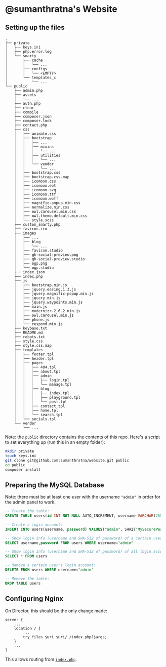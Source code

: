 # @sumanthratna's Website

## Setting up the files

    .
    ├── private
    │   ├── keys.ini
    │   ├── php.error.log
    │   └── smarty
    │       ├── cache
    │       │   └── ...
    │       ├── configs
    │       │   └── <EMPTY>
    │       └── templates_c
    │           └── ...
    └── public
        ├── admin.php
        ├── assets
        │   └── ...
        ├── auth.php
        ├── clear
        ├── compile
        ├── composer.json
        ├── composer.lock
        ├── contact.php
        ├── css
        │   ├── animate.css
        │   ├── bootstrap
        │   │   ├── ...
        │   │   ├── mixins
        │   │   │   └── ...
        │   │   ├── utilities
        │   │   │   └── ...
        │   │   └── vendor
        │   │       └── ...
        │   ├── bootstrap.css
        │   ├── bootstrap.css.map
        │   ├── icomoon.css
        │   ├── icomoon.eot
        │   ├── icomoon.svg
        │   ├── icomoon.ttf
        │   ├── icomoon.woff
        │   ├── magnific-popup.min.css
        │   ├── normalize.min.css
        │   ├── owl.carousel.min.css
        │   ├── owl.theme.default.min.css
        │   └── style.scss
        ├── custom_smarty.php
        ├── favicon.ico
        ├── images
        │   ├── ...
        │   ├── blog
        │   │   └── ...
        │   ├── favicon.studio
        │   ├── gh-social-preview.png
        │   ├── gh-social-preview.studio
        │   ├── ogp.png
        │   └── ogp.studio
        ├── index.json
        ├── index.php
        ├── js
        │   ├── bootstrap.min.js
        │   ├── jquery.easing.1.3.js
        │   ├── jquery.magnific-popup.min.js
        │   ├── jquery.min.js
        │   ├── jquery.waypoints.min.js
        │   ├── main.js
        │   ├── modernizr-2.6.2.min.js
        │   ├── owl.carousel.min.js
        │   ├── phone.js
        │   └── respond.min.js
        ├── keybase.txt
        ├── README.md
        ├── robots.txt
        ├── style.css
        ├── style.css.map
        ├── templates
        │   ├── footer.tpl
        │   ├── header.tpl
        │   ├── pages
        │   │   ├── 404.tpl
        │   │   ├── about.tpl
        │   │   ├── admin
        │   │   │   ├── login.tpl
        │   │   │   └── manage.tpl
        │   │   ├── blog
        │   │   │   ├── index.tpl
        │   │   │   ├── playground.tpl
        │   │   │   └── post.tpl
        │   │   ├── contact.tpl
        │   │   ├── home.tpl
        │   │   └── search.tpl
        │   └── socials.tpl
        └── vendor
            └── ...

Note: the `public` directory contains the contents of this repo. Here's a script to set everything up (run this in an empty folder):

```sh
mkdir private
touch keys.ini
git clone git@github.com:sumanthratna/website.git public
cd public
composer install
```

## Preparing the MySQL Database

Note: there must be at least one user with the username `"admin"` in order for the admin panel to work.

```sql
-- Create the table:
CREATE TABLE users(id INT NOT NULL AUTO_INCREMENT, username VARCHAR(255) NOT NULL, password VARCHAR(255) NOT NULL, PRIMARY KEY(id))

-- Create a login account:
INSERT INTO users(username, password) VALUES("admin", SHA2("MySecurePassword!", 512))

-- Show login info (username and SHA-512 of password) of a certain user:
SELECT username,password FROM users WHERE username="admin"

-- Show login info (username and SHA-512 of password) of all login accounts:
SELECT * FROM users

-- Remove a certain user's login account:
DELETE FROM users WHERE username="admin"

-- Remove the table:
DROP TABLE users
```

## Configuring Nginx

On Director, this should be the only change made:

```nginx
server {
    ...
    location / {
        ...
        try_files $uri $uri/ /index.php?$args;
    }
    ...
}
```

This allows routing from [`index.php`](./index.php).
